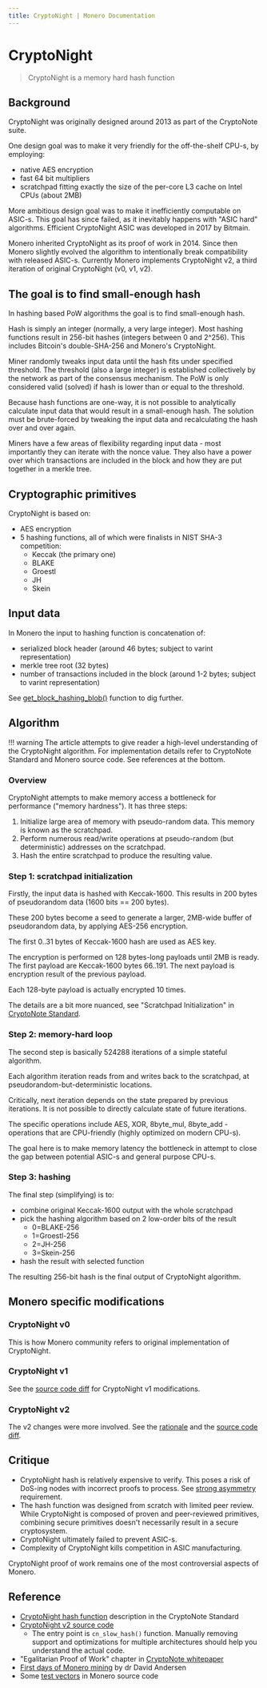 ```yaml
---
title: CryptoNight | Monero Documentation
---
```

# CryptoNight

> CryptoNight is a memory hard hash function

## Background

CryptoNight was originally designed around 2013 as part of the CryptoNote suite.

One design goal was to make it very friendly for the off-the-shelf CPU-s, by employing:

* native AES encryption 
* fast 64 bit multipliers
* scratchpad fitting exactly the size of the per-core L3 cache on Intel CPUs (about 2MB)

More ambitious design goal was to make it inefficiently computable on ASIC-s.
This goal has since failed, as it inevitably happens with "ASIC hard" algorithms.
Efficient CryptoNight ASIC was developed in 2017 by Bitmain. 

Monero inherited CryptoNight as its proof of work in 2014.
Since then Monero slightly evolved the algorithm to intentionally break compatibility with released ASIC-s.
Currently Monero implements CryptoNight v2, a third iteration of original CryptoNight (v0, v1, v2).

## The goal is to find small-enough hash

In hashing based PoW algorithms the goal is to find small-enough hash.

Hash is simply an integer (normally, a very large integer).
Most hashing functions result in 256-bit hashes (integers between 0 and 2^256).
This includes Bitcoin's double-SHA-256 and Monero's CryptoNight.

Miner randomly tweaks input data until the hash fits under specified threshold.
The threshold (also a large integer) is established collectively by the network as part of the consensus mechanism.
The PoW is only considered valid (solved) if hash is lower than or equal to the threshold.  

Because hash functions are one-way, it is not possible to analytically calculate input data that would result in a small-enough hash.
The solution must be brute-forced by tweaking the input data and recalculating the hash over and over again.

Miners have a few areas of flexibility regarding input data - most importantly they can iterate with the nonce value.
They also have a power over which transactions are included in the block and how they are put together in a merkle tree. 

## Cryptographic primitives

CryptoNight is based on:

* AES encryption
* 5 hashing functions, all of which were finalists in NIST SHA-3 competition:
    * Keccak (the primary one)
    * BLAKE
    * Groestl
    * JH
    * Skein

## Input data

In Monero the input to hashing function is concatenation of:

* serialized block header (around 46 bytes; subject to varint representation)
* merkle tree root (32 bytes)
* number of transactions included in the block (around 1-2 bytes; subject to varint representation)

See [get_block_hashing_blob()](https://github.com/monero-project/monero/blob/master/src/cryptonote_basic/cryptonote_format_utils.cpp#L1078) function to dig further.

## Algorithm

!!! warning
    The article attempts to give reader a high-level understanding of the CryptoNight algorithm.
    For implementation details refer to CryptoNote Standard and Monero source code.
    See references at the bottom. 

### Overview

CryptoNight attempts to make memory access a bottleneck for performance ("memory hardness"). It has three steps:

1. Initialize large area of memory with pseudo-random data. This memory is known as the scratchpad.
2. Perform numerous read/write operations at pseudo-random (but deterministic) addresses on the scratchpad.
3. Hash the entire scratchpad to produce the resulting value.

### Step 1: scratchpad initialization

Firstly, the input data is hashed with Keccak-1600. This results in 200 bytes of pseudorandom data (1600 bits == 200 bytes).

These 200 bytes become a seed to generate a larger, 2MB-wide buffer of pseudorandom data,
by applying AES-256 encryption.

The first 0..31 bytes of Keccak-1600 hash are used as AES key.

The encryption is performed on 128 bytes-long payloads until 2MB is ready.
The first payload are Keccak-1600 bytes 66..191.
The next payload is encryption result of the previous payload.

Each 128-byte payload is actually encrypted 10 times.

The details are a bit more nuanced, see "Scratchpad Initialization" in [CryptoNote Standard](https://cryptonote.org/cns/cns008.txt).  

### Step 2: memory-hard loop

The second step is basically 524288 iterations of a simple stateful algorithm.

Each algorithm iteration reads from and writes back to the scratchpad,
at pseudorandom-but-deterministic locations.

Critically, next iteration depends on the state prepared by previous iterations.
It is not possible to directly calculate state of future iterations.

The specific operations include AES, XOR, 8byte_mul, 8byte_add - operations that are CPU-friendly (highly optimized on modern CPU-s).

The goal here is to make memory latency the bottleneck in attempt to close the gap between potential ASIC-s and general purpose CPU-s.

### Step 3: hashing

The final step (simplifying) is to:
 
* combine original Keccak-1600 output with the whole scratchpad
* pick the hashing algorithm based on 2 low-order bits of the result
    * 0=BLAKE-256
    * 1=Groestl-256
    * 2=JH-256 
    * 3=Skein-256
* hash the result with selected function

The resulting 256-bit hash is the final output of CryptoNight algorithm.

## Monero specific modifications

### CryptoNight v0

This is how Monero community refers to original implementation of CryptoNight.

### CryptoNight v1

See the [source code diff](https://github.com/monero-project/monero/pull/3253/files) for CryptoNight v1 modifications. 

### CryptoNight v2

The v2 changes were more involved.
See the [rationale](https://github.com/SChernykh/xmr-stak-cpu/blob/master/README.md) and the [source code diff](https://github.com/monero-project/monero/commit/5fd83c13fbf8dc304909345e60a853c15b0de1e5#diff-7000dc02c792439471da62856f839d62).

## Critique

* CryptoNight hash is relatively expensive to verify. This poses a risk of DoS-ing nodes with incorrect proofs to process. See [strong asymmetry](/proof-of-work/what-is-pow/#strong-asymmetry) requirement. 
* The hash function was designed from scratch with limited peer review. While CryptoNight is composed of proven and peer-reviewed primitives, combining secure primitives doesn't necessarily result in a secure cryptosystem.
* CryptoNight ultimately failed to prevent ASIC-s.
* Complexity of CryptoNight kills competition in ASIC manufacturing.

CryptoNight proof of work remains one of the most controversial aspects of Monero.

## Reference

* [CryptoNight hash function](https://cryptonote.org/cns/cns008.txt) description in the CryptoNote Standard
* [CryptoNight v2 source code](https://github.com/monero-project/monero/blob/master/src/crypto/slow-hash.c)
    * The entry point is `cn_slow_hash()` function. Manually removing support and optimizations for multiple architectures should help you understand the actual code. 
* "Egalitarian Proof of Work" chapter in [CryptoNote whitepaper](https://downloads.getmonero.org/whitepaper_annotated.pdf) 
* [First days of Monero mining](https://da-data.blogspot.com/2014/08/minting-money-with-monero-and-cpu.html) by dr David Andersen
* Some [test vectors](https://github.com/monero-project/monero/tree/master/tests/hash) in Monero source code 
